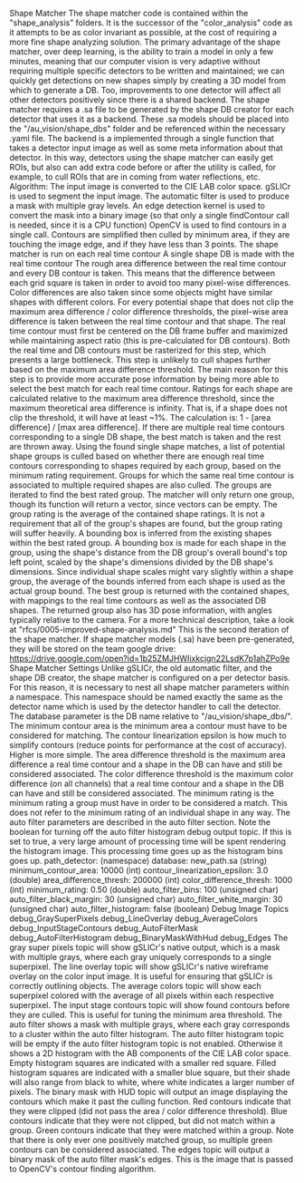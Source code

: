 Shape Matcher
The shape matcher code is contained within the "shape_analysis" folders. It is the successor of the "color_analysis" code as it attempts to be as color invariant as possible, at the cost of requiring a more fine shape analyzing solution. The primary advantage of the shape matcher, over deep learning, is the ability to train a model in only a few minutes, meaning that our computer vision is very adaptive without requiring multiple specific detectors to be written and maintained; we can quickly get detections on new shapes simply by creating a 3D model from which to generate a DB. Too, improvements to one detector will affect all other detectors positively since there is a shared backend.
The shape matcher requires a .sa file to be generated by the shape DB creator for each detector that uses it as a backend. These .sa models should be placed into the "/au_vision/shape_dbs" folder and be referenced within the necessary .yaml file.
The backend is a implemented through a single function that takes a detector input image as well as some meta information about that detector. In this way, detectors using the shape matcher can easily get ROIs, but also can add extra code before or after the utility is called, for example, to cull ROIs that are in coming from water reflections, etc.
Algorithm:
The input image is converted to the CIE LAB color space.
gSLICr is used to segment the input image.
The automatic filter is used to produce a mask with multiple gray levels.
An edge detection kernel is used to convert the mask into a binary image (so that only a single findContour call is needed, since it is a CPU function)
OpenCV is used to find contours in a single call.
Contours are simplified then culled by minimum area, if they are touching the image edge, and if they have less than 3 points.
The shape matcher is run on each real time contour
A single shape DB is made with the real time contour
The rough area difference between the real time contour and every DB contour is taken. This means that the difference between each grid square is taken in order to avoid too many pixel-wise differences. Color differences are also taken since some objects might have similar shapes with different colors.
For every potential shape that does not clip the maximum area difference / color difference thresholds, the pixel-wise area difference is taken between the real time contour and that shape. The real time contour must first be centered on the DB frame buffer and maximized while maintaining aspect ratio (this is pre-calculated for DB contours). Both the real time and DB contours must be rasterized for this step, which presents a large bottleneck. This step is unlikely to cull shapes further based on the maximum area difference threshold. The main reason for this step is to provide more accurate pose information by being more able to select the best match for each real time contour. Ratings for each shape are calculated relative to the maximum area difference threshold, since the maximum theoretical area difference is infinity. That is, if a shape does not clip the threshold, it will have at least ~1%. The calculation is: 1 - [area difference] / [max area difference].
If there are multiple real time contours corresponding to a single DB shape, the best match is taken and the rest are thrown away.
Using the found single shape matches, a list of potential shape groups is culled based on whether there are enough real time contours corresponding to shapes required by each group, based on the minimum rating requirement. Groups for which the same real time contour is associated to multiple required shapes are also culled.
The groups are iterated to find the best rated group. The matcher will only return one group, though its function will return a vector, since vectors can be empty. The group rating is the average of the contained shape ratings. It is not a requirement that all of the group's shapes are found, but the group rating will suffer heavily.
A bounding box is inferred from the existing shapes within the best rated group. A bounding box is made for each shape in the group, using the shape's distance from the DB group's overall bound's top left point, scaled by the shape's dimensions divided by the DB shape's dimensions. Since individual shape scales might vary slightly within a shape group, the average of the bounds inferred from each shape is used as the actual group bound.
The best group is returned with the contained shapes, with mappings to the real time contours as well as the associated DB shapes. The returned group also has 3D pose information, with angles typically relative to the camera.
For a more technical description, take a look at "rfcs/0005-improved-shape-analysis.md" This is the second iteration of the shape matcher.
If shape matcher models (.sa) have been pre-generated, they will be stored on the team google drive: https://drive.google.com/open?id=1b25ZMJHWIixkcjgn22LsdK7p1ahZPo9e
Shape Matcher Settings
Unlike gSLICr, the old automatic filter, and the shape DB creator, the shape matcher is configured on a per detector basis. For this reason, it is necessary to nest all shape matcher parameters within a namespace. This namespace should be named exactly the same as the detector name which is used by the detector handler to call the detector.
The database parameter is the DB name relative to "/au_vision/shape_dbs/".
The minimum contour area is the minimum area a contour must have to be considered for matching.
The contour linearization epsilon is how much to simplify contours (reduce points for performance at the cost of accuracy). Higher is more simple.
The area difference threshold is the maximum area difference a real time contour and a shape in the DB can have and still be considered associated.
The color difference threshold is the maximum color difference (on all channels) that a real time contour and a shape in the DB can have and still be considered associated.
The minimum rating is the minimum rating a group must have in order to be considered a match. This does not refer to the minimum rating of an individual shape in any way.
The auto filter parameters are described in the auto filter section. Note the boolean for turning off the auto filter histogram debug output topic. If this is set to true, a very large amount of processing time will be spent rendering the histogram image. This processing time goes up as the histogram bins goes up.
path_detector: (namespace)
database: new_path.sa (string)
minimum_contour_area: 10000 (int)
contour_linearization_epsilon: 3.0 (double)
area_difference_thresh: 200000 (int)
color_difference_thresh: 1000 (int)
minimum_rating: 0.50 (double)
auto_filter_bins: 100 (unsigned char)
auto_filter_black_margin: 30 (unsigned char)
auto_filter_white_margin: 30 (unsigned char)
auto_filter_histogram: false (boolean)
Debug Image Topics
debug_GraySuperPixels
debug_LineOverlay
debug_AverageColors
debug_InputStageContours
debug_AutoFilterMask
debug_AutoFilterHistogram
debug_BinaryMaskWithHud
debug_Edges
The gray super pixels topic will show gSLICr's native output, which is a mask with multiple grays, where each gray uniquely corresponds to a single superpixel.
The line overlay topic will show gSLICr's native wireframe overlay on the color input image. It is useful for ensuring that gSLICr is correctly outlining objects.
The average colors topic will show each superpixel colored with the average of all pixels within each respective superpixel.
The input stage contours topic will show found contours before they are culled. This is useful for tuning the minimum area threshold.
The auto filter shows a mask with multiple grays, where each gray corresponds to a cluster within the auto filter histogram.
The auto filter histogram topic will be empty if the auto filter histogram topic is not enabled. Otherwise it shows a 2D histogram with the AB components of the CIE LAB color space. Empty histogram squares are indicated with a smaller red square. Filled histogram squares are indicated with a smaller blue square, but their shade will also range from black to white, where white indicates a larger number of pixels.
The binary mask with HUD topic will output an image displaying the contours which make it past the culling function. Red contours indicate that they were clipped (did not pass the area / color difference threshold). Blue contours indicate that they were not clipped, but did not match within a group. Green contours indicate that they were matched within a group. Note that there is only ever one positively matched group, so multiple green contours can be considered associated.
The edges topic will output a binary mask of the auto filter mask's edges. This is the image that is passed to OpenCV's contour finding algorithm.

